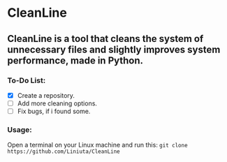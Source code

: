 # CleanLine
## CleanLine is a tool that cleans the system of unnecessary files and slightly improves system performance, made in Python.
### To-Do List:
- [x] Create a repository.
- [ ] Add more cleaning options.
- [ ] Fix bugs, if i found some.
### Usage:
Open a terminal on your Linux machine and run this:
``` git clone https://github.com/Liniuta/CleanLine ```
